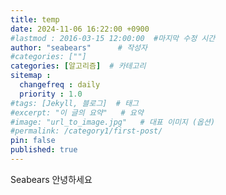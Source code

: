 ```yaml
---
title: temp
date: 2024-11-06 16:22:00 +0900
#lastmod : 2016-03-15 12:00:00  #마지막 수정 시간
author: "seabears"      # 작성자
#categories: [""]
categories: [알고리즘]  # 카테고리
sitemap :
  changefreq : daily
  priority : 1.0
#tags: [Jekyll, 블로그]  # 태그
#excerpt: "이 글의 요약"   # 요약
#image: "url_to_image.jpg"   # 대표 이미지 (옵션)
#permalink: /category1/first-post/
pin: false
published: true
---
```


Seabears
안녕하세요

